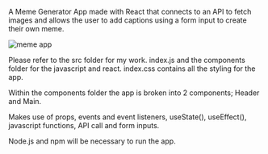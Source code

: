 A Meme Generator App made with React that connects to an API to fetch images and allows the user to add captions using a form input to create their own meme.


![meme app](https://user-images.githubusercontent.com/92906868/176322503-ed44de5f-8259-451a-86e8-206e672f8a22.gif)



Please refer to the src folder for my work. index.js and the components folder for the javascript and react.
index.css contains all the styling for the app. 

Within the components folder the app is broken into 2 components; Header and Main.

Makes use of props, events and event listeners, useState(), useEffect(), javascript functions, API call and form inputs. 

Node.js and npm will be necessary to run the app.
